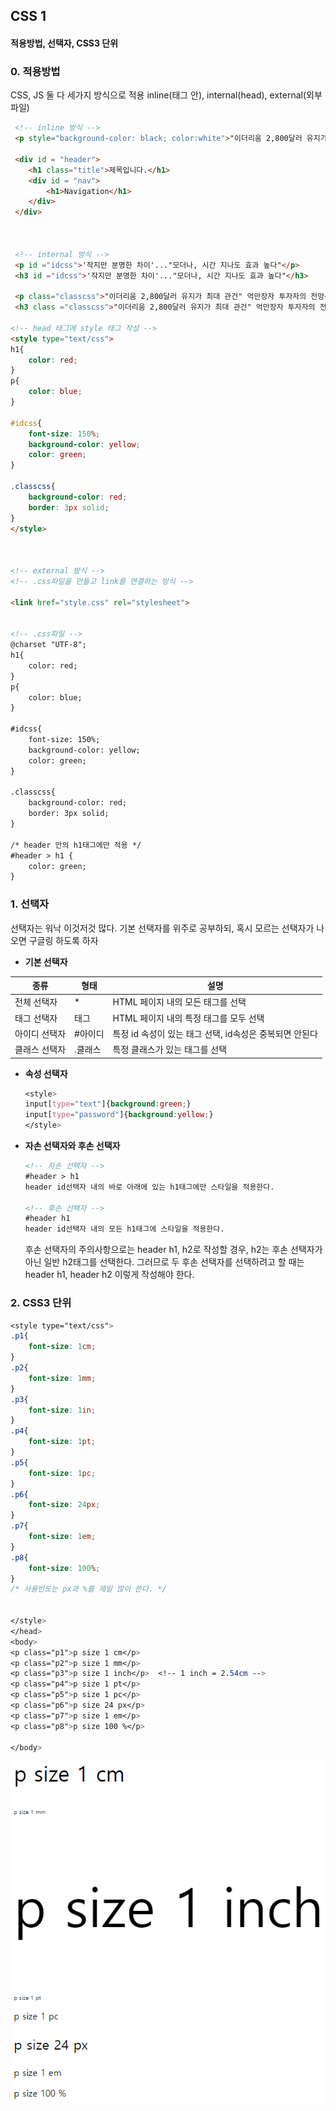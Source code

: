 ## CSS 1 

#### 적용방법, 선택자, CSS3 단위

### 0. 적용방법

CSS, JS 둘 다 세가지 방식으로 적용 
inline(태그 안), internal(head), external(외부 파일)

```html
 <!-- inline 방식 -->
 <p style="background-color: black; color:white">"이더리움 2,800달러 유지가 최대 관건" 억만장자 투자자의 전망</p>
  
 <div id = "header">
 	<h1 class="title">제목입니다.</h1>
 	<div id = "nav">
 		<h1>Navigation</h1>
 	</div>
 </div>



 <!-- internal 방식 -->
 <p id ="idcss">'작지만 분명한 차이'..."모더나, 시간 지나도 효과 높다"</p>
 <h3 id ="idcss">'작지만 분명한 차이'..."모더나, 시간 지나도 효과 높다"</h3>
 
 <p class="classcss">"이더리움 2,800달러 유지가 최대 관건" 억만장자 투자자의 전망</p>
 <h3 class ="classcss">"이더리움 2,800달러 유지가 최대 관건" 억만장자 투자자의 전망</h3>
 
<!-- head 태그에 style 태그 작성 -->
<style type="text/css">
h1{
	color: red;
}
p{
	color: blue;
}

#idcss{
	font-size: 150%;
	background-color: yellow;
	color: green; 
}

.classcss{
	background-color: red;
	border: 3px solid;
}
</style> 



<!-- external 방식 -->
<!-- .css파일을 만들고 link를 연결하는 방식 -->

<link href="style.css" rel="stylesheet">
 

<!-- .css파일 -->
@charset "UTF-8";
h1{
	color: red;
}
p{
	color: blue;
}

#idcss{
	font-size: 150%;
	background-color: yellow;
	color: green; 
}

.classcss{
	background-color: red;
	border: 3px solid;
}

/* header 안의 h1태그에만 적용 */
#header > h1 {
	color: green;
}
```





### 1. 선택자 

선택자는 워낙 이것저것 많다. 기본 선택자를 위주로 공부하되, 혹시 모르는 선택자가 나오면 구글링 하도록 하자 

- **기본 선택자**

| 종류          | 형태    | 설명                                                    |
| ------------- | ------- | ------------------------------------------------------- |
| 전체 선택자   | *       | HTML 페이지 내의 모든 태그를 선택                       |
| 태그 선택자   | 태그    | HTML 페이지 내의 특정 태그를 모두 선택                  |
| 아이디 선택자 | #아이디 | 특정 id 속성이 있는 태그 선택, id속성은 중복되면 안된다 |
| 클래스 선택자 | .클래스 | 특정 클래스가 있는 태그를 선택                          |



- **속성 선택자** 

  ```css
  <style>
  input[type="text"]{background:green;}
  input[type="password"]{background:yellow;}
  </style>
  ```

  

- **자손 선택자와 후손 선택자**

  ```html
  <!-- 자손 선택자 -->
  #header > h1 
  header id선택자 내의 바로 아래에 있는 h1태그에만 스타일을 적용한다.
  
  <!-- 후손 선택자 -->
  #header h1
  header id선택자 내의 모든 h1태그에 스타일을 적용한다. 
  ```

  후손 선택자의 주의사항으로는 header h1, h2로 작성할 경우, h2는 후손 선택자가 아닌 일반 h2태그를 선택한다. 그러므로 두 후손 선택자를 선택하려고 할 때는 header h1, header h2 이렇게 작성해야 한다. 


 


### 2. CSS3 단위

```css
<style type="text/css">
.p1{
	font-size: 1cm;
}
.p2{
	font-size: 1mm;
}
.p3{
	font-size: 1in;
}
.p4{
	font-size: 1pt;
}
.p5{
	font-size: 1pc;
}
.p6{
	font-size: 24px;
}
.p7{
	font-size: 1em;
}
.p8{
	font-size: 100%;
}
/* 사용빈도는 px과 %를 제일 많이 쓴다. */


</style>
</head>
<body>
<p class="p1">p size 1 cm</p>
<p class="p2">p size 1 mm</p>
<p class="p3">p size 1 inch</p>  <!-- 1 inch = 2.54cm -->
<p class="p4">p size 1 pt</p>
<p class="p5">p size 1 pc</p>
<p class="p6">p size 24 px</p>
<p class="p7">p size 1 em</p>
<p class="p8">p size 100 %</p>

</body>
```

![image-20210923222212740](CSS_1.assets/image-20210923222212740.png)

